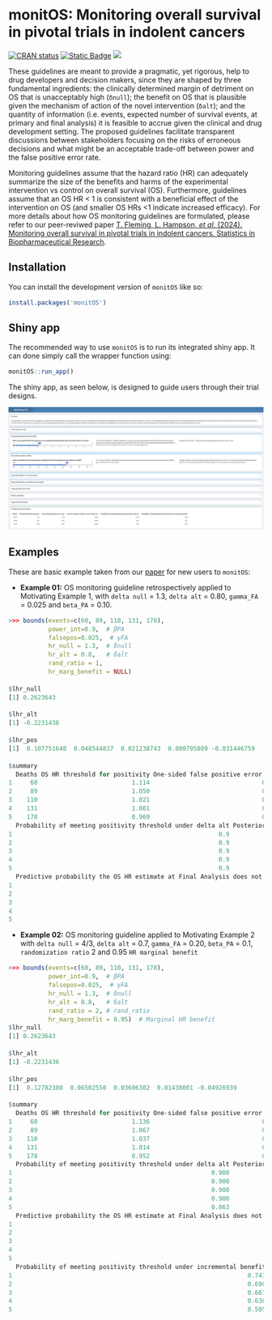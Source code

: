 # monitOS: Monitoring overall survival in pivotal trials in indolent cancers

<!-- badges: start -->

[![CRAN status](https://www.r-pkg.org/badges/version/monitOS)](https://CRAN.R-project.org/package=monitOS)
[![Static Badge](https://img.shields.io/badge/Paper-link-brightgreen)](https://www.tandfonline.com/doi/full/10.1080/19466315.2024.2365648)
[![](https://cranlogs.r-pkg.org/badges/monitOS)](https://cran.r-project.org/package=monitOS)

<!-- badges: end -->

These guidelines are meant to provide a pragmatic, yet rigorous, help to drug developers and decision makers, since they are shaped by three fundamental ingredients: the clinically determined margin of detriment on OS that is unacceptably high (`δnull`); the benefit on OS that is plausible given the mechanism of action of the novel intervention (`δalt`); and the quantity of information (i.e. events, expected number of survival events, at primary and final analysis) it is feasible to accrue given the clinical and drug development setting. The proposed guidelines facilitate transparent discussions between stakeholders focusing on the risks of erroneous decisions and what might be an acceptable trade-off between power and the false positive error rate.

Monitoring guidelines assume that the hazard ratio (HR) can adequately summarize the size of the benefits and harms of the experimental intervention vs control on overall survival (OS). Furthermore, guidelines assume that an OS HR \< 1 is consistent with a beneficial effect of the intervention on OS (and smaller OS HRs \<1 indicate increased efficacy). For more details about how OS monitoring guidelines are formulated, please refer to our peer-reviwed paper [T. Fleming, L. Hampson, *et al*. (2024). Monitoring overall survival in pivotal trials in indolent cancers. Statistics in Biopharmaceutical Research](https://www.tandfonline.com/doi/full/10.1080/19466315.2024.2365648).


## Installation

You can install the development version of `monitOS` like so:

``` r
install.packages('monitOS')
```

## Shiny app

The recommended way to use `monitOS` is to run its integrated shiny app.
It can done simply call the wrapper function using:

``` r
monitOS::run_app()
```
The shiny app, as seen below, is designed to guide users through their trial designs.

![](man/figures/shiny.png)

## Examples

These are basic example taken from our [paper](https://www.tandfonline.com/doi/full/10.1080/19466315.2024.2365648) for new users to `monitOS`:

- **Example 01:** OS monitoring guideline retrospectively applied to Motivating Example 1, with `delta null` = 1.3, `delta alt` = 0.80, `gamma_FA` = 0.025 and  `beta_PA` = 0.10.

``` r
>>> bounds(events=c(60, 89, 110, 131, 178),
           power_int=0.9,  # βPA
           falsepos=0.025,  # γFA
           hr_null = 1.3,  # δnull
           hr_alt = 0.8,   # δalt
           rand_ratio = 1,
           hr_marg_benefit = NULL)

$lhr_null
[1] 0.2623643

$lhr_alt
[1] -0.2231436

$lhr_pos
[1]  0.107751640  0.048544837  0.021238743  0.000795809 -0.031446759

$summary
  Deaths OS HR threshold for positivity One-sided false positive error rate Level of 2-sided CI needed to rule out delta null
1     60                          1.114                               0.275                                                45
2     89                          1.050                               0.157                                                69
3    110                          1.021                               0.103                                                79
4    131                          1.001                               0.067                                                87
5    178                          0.969                               0.025                                                95
  Probability of meeting positivity threshold under delta alt Posterior probability the true OS HR exceeds delta null given the data
1                                                         0.9                                                                  0.275
2                                                         0.9                                                                  0.157
3                                                         0.9                                                                  0.103
4                                                         0.9                                                                  0.067
5                                                         0.9                                                                  0.025
  Predictive probability the OS HR estimate at Final Analysis does not exceed the positivity threshold
1                                                                                               25.394
2                                                                                               29.681
3                                                                                               32.744
4                                                                                               35.977
5                                                                                                   NA

```

- **Example 02:** OS monitoring guideline applied to Motivating Example 2 with `delta null` = 4/3, `delta alt` = 0.7, `gamma_FA` = 0.20, `beta_PA` = 0.1, `randomization ratio` 2 and 0.95 `HR marginal benefit`

```r
>>> bounds(events=c(60, 89, 110, 131, 178),
           power_int=0.9,  # βPA
           falsepos=0.025,  # γFA
           hr_null = 1.3,  # δnull
           hr_alt = 0.8,   # δalt
           rand_ratio = 2, # rand_ratio
           hr_marg_benefit = 0.95)  # Marginal HR benefit
$lhr_null
[1] 0.2623643

$lhr_alt
[1] -0.2231436

$lhr_pos
[1]  0.12782380  0.06502550  0.03606302  0.01438001 -0.04926939

$summary
  Deaths OS HR threshold for positivity One-sided false positive error rate Level of 2-sided CI needed to rule out delta null
1     60                          1.136                               0.312                                                38
2     89                          1.067                               0.190                                                62
3    110                          1.037                               0.132                                                74
4    131                          1.014                               0.090                                                82
5    178                          0.952                               0.025                                                95
  Probability of meeting positivity threshold under delta alt Posterior probability the true OS HR exceeds delta null given the data
1                                                       0.900                                                                  0.301
2                                                       0.900                                                                  0.176
3                                                       0.900                                                                  0.118
4                                                       0.900                                                                  0.078
5                                                       0.863                                                                  0.019
  Predictive probability the OS HR estimate at Final Analysis does not exceed the positivity threshold
1                                                                                               19.978
2                                                                                               22.290
3                                                                                               23.453
4                                                                                               23.921
5                                                                                                   NA
  Probability of meeting positivity threshold under incremental benefit
1                                                                 0.743
2                                                                 0.698
3                                                                 0.667
4                                                                 0.638
5                                                                 0.505
```
